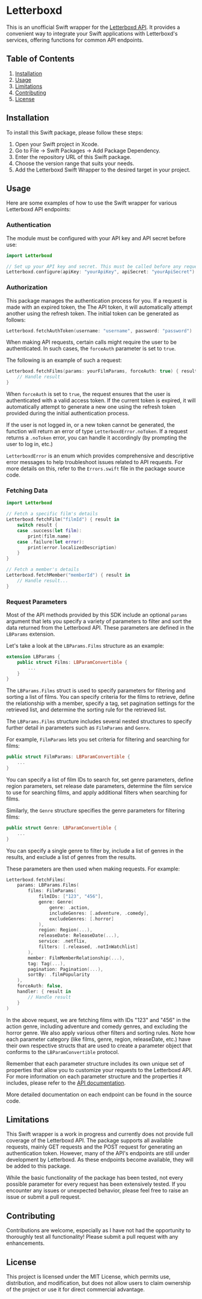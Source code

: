 # Letterboxd

This is an unofficial Swift wrapper for the [Letterboxd API](https://api-docs.letterboxd.com/). It provides a convenient way to integrate your Swift applications with Letterboxd's services, offering functions for common API endpoints.


## Table of Contents
1. [Installation](#installation)
2. [Usage](#usage)
3. [Limitations](#limitations)
4. [Contributing](#contributing)
5. [License](#license)


## Installation

To install this Swift package, please follow these steps:

1. Open your Swift project in Xcode.
2. Go to File -> Swift Packages -> Add Package Dependency.
3. Enter the repository URL of this Swift package.
4. Choose the version range that suits your needs.
5. Add the Letterboxd Swift Wrapper to the desired target in your project.


## Usage

Here are some examples of how to use the Swift wrapper for various Letterboxd API endpoints:

### Authentication

The module must be configured with your API key and API secret before use:
```swift
import Letterboxd

// Set up your API key and secret. This must be called before any requests are made.
Letterboxd.configure(apiKey: "yourApiKey", apiSecret: "yourApiSecret")
```

### Authorization
This package manages the authentication process for you. If a request is made with an expired token, the The API token, it will automatically attempt another using the refresh token. The initial token can be generated as follows:
```swift
Letterboxd.fetchAuthToken(username: "username", password: "password")
```

 When making API requests, certain calls might require the user to be authenticated. In such cases, the `forceAuth` parameter is set to `true`.

The following is an example of such a request:
```swift
Letterboxd.fetchFilms(params: yourFilmParams, forceAuth: true) { result in
    // Handle result
}
```

When `forceAuth` is set to `true`, the request ensures that the user is authenticated with a valid access token. If the current token is expired, it will automatically attempt to generate a new one using the refresh token provided during the initial authentication process.

If the user is not logged in, or a new token cannot be generated, the function will return an error of type `LetterboxdError.noToken`. If a request returns a `.noToken` error, you can handle it accordingly (by prompting the user to log in, etc.)

`LetterboxdError` is an enum which provides comprehensive and descriptive error messages to help troubleshoot issues related to API requests. For more details on this, refer to the `Errors.swift` file in the package source code.

### Fetching Data

```swift
import Letterboxd

// Fetch a specific film's details
Letterboxd.fetchFilm("filmId") { result in
    switch result {
    case .success(let film):
        print(film.name)
    case .failure(let error):
        print(error.localizedDescription)
    }
}

// Fetch a member's details
Letterboxd.fetchMember("memberId") { result in
    // Handle result...
}
```

### Request Parameters
Most of the API methods provided by this SDK include an optional `params` argument that lets you specify a variety of parameters to filter and sort the data returned from the Letterboxd API. These parameters are defined in the `LBParams` extension. 

Let's take a look at the `LBParams.Films` structure as an example:

```swift
extension LBParams {
    public struct Films: LBParamConvertible {
        ...
    }
}
```
The `LBParams.Films` struct is used to specify parameters for filtering and sorting a list of films. You can specify criteria for the films to retrieve, define the relationship with a member, specify a tag, set pagination settings for the retrieved list, and determine the sorting rule for the retrieved list.

The `LBParams.Films` structure includes several nested structures to specify further detail in parameters such as `FilmParams` and `Genre`.

For example, `FilmParams` lets you set criteria for filtering and searching for films:
```swift
public struct FilmParams: LBParamConvertible {
    ...
}
```

You can specify a list of film IDs to search for, set genre parameters, define region parameters, set release date parameters, determine the film service to use for searching films, and apply additional filters when searching for films.

Similarly, the `Genre` structure specifies the genre parameters for filtering films:
```swift
public struct Genre: LBParamConvertible {
    ...
}
```

You can specify a single genre to filter by, include a list of genres in the results, and exclude a list of genres from the results.

These parameters are then used when making requests. For example:
```swift
Letterboxd.fetchFilms(
    params: LBParams.Films(
        films: FilmParams(
            filmIDs: ["123", "456"],
            genre: Genre(
                genre: .action,
                includeGenres: [.adventure, .comedy],
                excludeGenres: [.horror]
            ),
            region: Region(...),
            releaseDate: ReleaseDate(...),
            service: .netflix,
            filters: [.released, .notInWatchlist]
        ),
        member: FilmMemberRelationship(...),
        tag: Tag(...),
        pagination: Pagination(...),
        sortBy: .filmPopularity
    ),
    forceAuth: false, 
    handler: { result in
        // Handle result
    }
)
```
In the above request, we are fetching films with IDs "123" and "456" in the action genre, including adventure and comedy genres, and excluding the horror genre. We also apply various other filters and sorting rules. Note how each parameter category (like films, genre, region, releaseDate, etc.) have their own respective structs that are used to create a parameter object that conforms to the `LBParamConvertible` protocol.

Remember that each parameter structure includes its own unique set of properties that allow you to customize your requests to the Letterboxd API. For more information on each parameter structure and the properties it includes, please refer to the [API documentation](https://api-docs.letterboxd.com/).


More detailed documentation on each endpoint can be found in the source code.


## Limitations
This Swift wrapper is a work in progress and currently does not provide full coverage of the Letterboxd API. The package supports all available requests, mainly GET requests and the POST request for generating an authentication token. However, many of the API's endpoints are still under development by Letterboxd. As these endpoints become available, they will be added to this package.

While the basic functionality of the package has been tested, not every possible parameter for every request has been extensively tested. If you encounter any issues or unexpected behavior, please feel free to raise an issue or submit a pull request.


## Contributing
Contributions are welcome, especially as I have not had the opportunity to thoroughly test all functionality! Please submit a pull request with any enhancements.


## License
This project is licensed under the MIT License, which permits use, distribution, and modification, but does not allow users to claim ownership of the project or use it for direct commercial advantage.

